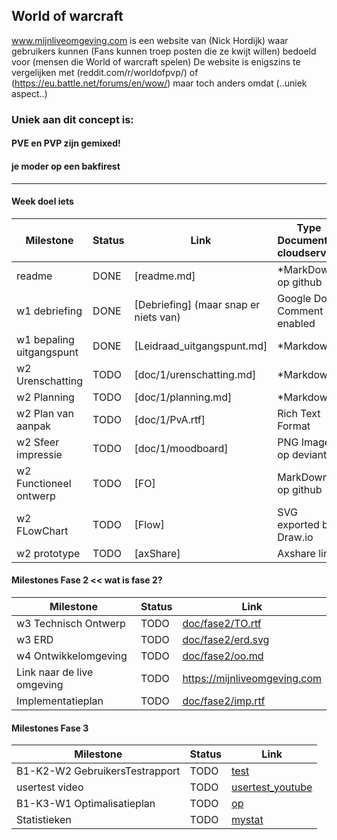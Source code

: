 ## World of warcraft
www.mijnliveomgeving.com is een website van (Nick Hordijk) waar gebruikers kunnen (Fans kunnen troep posten die ze kwijt willen) bedoeld voor (mensen die World of warcraft spelen)
De website is enigszins te vergelijken met (reddit.com/r/worldofpvp/) of (https://eu.battle.net/forums/en/wow/) maar toch anders omdat (..uniek aspect..)

### Uniek aan dit concept is:
#### PVE en PVP zijn gemixed!
#### je moder op een bakfirest

---
#### Week doel iets
| Milestone  | Status | Link | Type Document of cloudservice |
| ------ |  ------ | ------ | ------ |
| readme                   | DONE |  [readme.md]            | *MarkDown op github |
| w1 debriefing           | DONE | [Debriefing] (maar snap er niets van)  | Google Doc Comment enabled |
| w1 bepaling uitgangspunt | DONE | [Leidraad_uitgangspunt.md] | *Markdown |
| w2 Urenschatting         | TODO | [doc/1/urenschatting.md]| *Markdown |
| w2 Planning              | TODO | [doc/1/planning.md]     | *Markdown |
| w2 Plan van aanpak       | TODO | [doc/1/PvA.rtf]         | Rich Text Format |
| w2 Sfeer impressie       | TODO | [doc/1/moodboard]       | PNG Image op deviantArt |
| w2 Functioneel ontwerp   | TODO | [FO]                    | MarkDown op github |
| w2 FLowChart             | TODO | [Flow]                  | SVG exported by Draw.io |
| w2 prototype             | TODO | [axShare]               | Axshare link |

#### Milestones Fase 2 << wat is fase 2?
| Milestone  | Status | Link |
| ------ |  ------ | ------ |
| w3 Technisch Ontwerp |  TODO |  [doc/fase2/TO.rtf] |
| w3 ERD               |  TODO |  [doc/fase2/erd.svg] |
| w4 Ontwikkelomgeving |  TODO |  [doc/fase2/oo.md]|
| Link naar de live omgeving |  TODO |  <https://mijnliveomgeving.com>|
| Implementatieplan          | TODO |  [doc/fase2/imp.rtf] |

   [doc/fase2/TO.rtf]: <https://github.com/jouwgithub/doc/fase2/TO.rtf>
   [doc/fase2/erd.svg]: <https://github.com/jouwgithub/doc/fase2/erd.svg>
   [doc/fase2/oo.md]: <https://github.com/jouwgithub/doc/fase2/oo.md>
   [doc/fase2/imp.rtf]: <http://github.com/jouwgithub/doc/fase2/imp.rtf>
   
#### Milestones Fase 3
| Milestone  | Status | Link |
| ------ |  ------ | ------ |
| B1-K2-W2 GebruikersTestrapport | TODO |  [test] |
| usertest video | TODO |[usertest_youtube] |
| B1-K3-W1 Optimalisatieplan | TODO |  [op] |
| Statistieken | TODO |  [mystat]|

 [usertest_youtube]: <https://youtu.be/17WoOqgXsRM?list=PLRqwX-V7Uu6ZiZxtDDRCi6uhfTH4FilpH>
 [test]: <https://docs.google.com/spreadsheets/>
 [op]: <https://docs.google.com/spreadsheets/>
 [mystat]: <https://docs.google.com/spreadsheets/>





